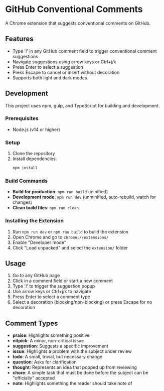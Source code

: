 # GitHub Conventional Comments

A Chrome extension that suggests conventional comments on GitHub.

## Features

- Type '!' in any GitHub comment field to trigger conventional comment suggestions
- Navigate suggestions using arrow keys or Ctrl+j/k
- Press Enter to select a suggestion
- Press Escape to cancel or insert without decoration
- Supports both light and dark modes

## Development

This project uses npm, gulp, and TypeScript for building and development.

### Prerequisites

- Node.js (v14 or higher)

### Setup

1. Clone the repository
2. Install dependencies:
   ```bash
   npm install
   ```

### Build Commands

- **Build for production**: `npm run build` (minified)
- **Development mode**: `npm run dev` (unminified, auto-rebuild, watch for changes)
- **Clean build files**: `npm run clean`

### Installing the Extension

1. Run `npm run dev` or `npm run build` to build the extension
2. Open Chrome and go to `chrome://extensions/`
3. Enable "Developer mode"
4. Click "Load unpacked" and select the `extension/` folder

## Usage

1. Go to any GitHub page
2. Click in a comment field or start a new comment
3. Type '!' to trigger the suggestion popup
4. Use arrow keys or Ctrl+j/k to navigate
5. Press Enter to select a comment type
6. Select a decoration (blocking/non-blocking) or press Escape for no decoration

## Comment Types

- **praise**: Highlights something positive
- **nitpick**: A minor, non-critical issue
- **suggestion**: Suggests a specific improvement
- **issue**: Highlights a problem with the subject under review
- **todo**: A small, trivial, but necessary change
- **question**: Asks for clarification
- **thought**: Represents an idea that popped up from reviewing
- **chore**: A simple task that must be done before the subject can be "officially" accepted
- **note**: Highlights something the reader should take note of
